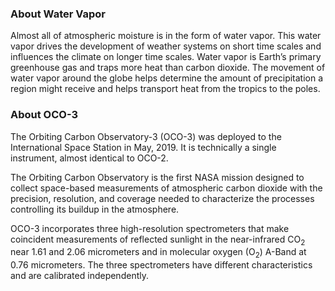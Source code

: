 ### About Water Vapor
Almost all of atmospheric moisture is in the form of water vapor. This water vapor drives the development of weather systems on short time scales and influences the climate on longer time scales. Water vapor is Earth’s primary greenhouse gas and traps more heat than carbon dioxide. The movement of water vapor around the globe helps determine the amount of precipitation a region might receive and helps transport heat from the tropics to the poles.

### About OCO-3
The Orbiting Carbon Observatory-3 (OCO-3) was deployed to the International Space Station in May, 2019. It is technically a single instrument, almost identical to OCO-2.

The Orbiting Carbon Observatory is the first NASA mission designed to collect space-based measurements of atmospheric carbon dioxide with the precision, resolution, and coverage needed to characterize the processes controlling its buildup in the atmosphere.

OCO-3 incorporates three high-resolution spectrometers that make coincident measurements of reflected sunlight in the near-infrared CO<sub>2</sub> near 1.61 and 2.06 micrometers and in molecular oxygen (O<sub>2</sub>) A-Band at 0.76 micrometers. The three spectrometers have different characteristics and are calibrated independently.